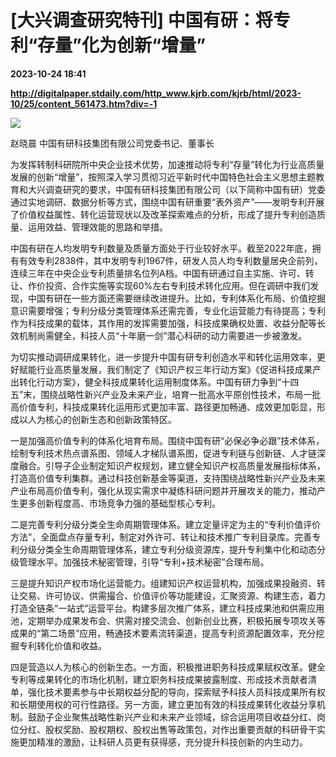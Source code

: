 # [大兴调查研究特刊] 中国有研：将专利“存量”化为创新“增量”

**2023-10-24 18:41**

**http://digitalpaper.stdaily.com/http_www.kjrb.com/kjrb/html/2023-10/25/content_561473.htm?div=-1**

![](http://digitalpaper.stdaily.com/http_www.kjrb.com/kjrb/images/2023-10/25/05/3534554_lix_1698047992236_b.jpg)

赵晓晨 中国有研科技集团有限公司党委书记、董事长

 为发挥转制科研院所中央企业技术优势，加速推动将专利“存量”转化为行业高质量发展的创新“增量”，按照深入学习贯彻习近平新时代中国特色社会主义思想主题教育和大兴调查研究的要求，中国有研科技集团有限公司（以下简称中国有研）党委通过实地调研、数据分析等方式，围绕中国有研重要“表外资产”——发明专利开展了价值权益属性、转化运营现状以及改革探索难点的分析，形成了提升专利创造质量、运用效益、管理效能的思路和举措。

 中国有研在人均发明专利数量及质量方面处于行业较好水平。截至2022年底，拥有有效专利2838件，其中发明专利1967件，研发人员人均专利数量居央企前列，连续三年在中央企业专利质量排名位列A档。中国有研通过自主实施、许可、转让、作价投资、合作实施等实现60%左右专利技术转化应用。但在调研中我们发现，中国有研在一些方面还需要继续改进提升。比如，专利体系化布局、价值挖掘意识需要增强；专利分级分类管理体系还需完善，专业化运营能力有待提高；专利作为科技成果的载体，其作用的发挥需要加强，科技成果确权处置、收益分配等长效机制尚需健全，科技人员“十年磨一剑”潜心科研的动力需要进一步被激发。

 为切实推动调研成果转化，进一步提升中国有研专利创造水平和转化运用效率，更好赋能行业高质量发展，我们制定了《知识产权三年行动方案》《促进科技成果产出转化行动方案》，健全科技成果转化运用制度体系。中国有研力争到“十四五”末，围绕战略性新兴产业及未来产业，培育一批高水平原创性技术，布局一批高价值专利，科技成果转化运用形式更加丰富、路径更加畅通、成效更加彰显，形成以人为核心的创新生态和创新政策特区。

 一是加强高价值专利的体系化培育布局。围绕中国有研“必保必争必跟”技术体系，绘制专利技术热点谱系图、领域人才梯队谱系图，促进专利链与创新链、人才链深度融合。引导子企业制定知识产权规划，建立健全知识产权高质量发展指标体系，打造高价值专利集群。通过科技创新基金等渠道，支持围绕战略性新兴产业及未来产业布局高价值专利，强化从现实需求中凝练科研问题并开展攻关的能力，推动产生更多创新程度高、市场竞争力强的基础型核心专利。

 二是完善专利分级分类全生命周期管理体系。建立定量评定为主的“专利价值评价方法”，全面盘点存量专利，制定对外许可、转让和技术推广专利目录库。完善专利分级分类全生命周期管理体系，建立专利分级资源库，提升专利集中化和动态分级管理水平。加强技术秘密管理，引导“专利+技术秘密”合理布局。

 三是提升知识产权市场化运营能力。组建知识产权运营机构，加强成果投融资、转让交易、许可协议、供需撮合、价值评价等功能建设，汇聚资源、构建生态，着力打造全链条“一站式”运营平台。构建多层次推广体系，建立科技成果池和供需应用池，定期举办成果发布会、供需对接交流会、创新创业比赛，积极拓展专项攻关等成果的“第二场景”应用，畅通技术要素流转渠道，提高专利资源配置效率，充分挖掘专利转化价值和收益。

 四是营造以人为核心的创新生态。一方面，积极推进职务科技成果赋权改革。健全专利等成果转化的市场化机制，建立职务科技成果披露制度、形成技术贡献者清单，强化技术要素参与中长期权益分配的导向，探索赋予科技人员科技成果所有权和长期使用权的可行性路径。另一方面，建立更加有效的科技成果转化收益分享机制。鼓励子企业聚焦战略性新兴产业和未来产业领域，综合运用项目收益分红、岗位分红、股权奖励、股权期权、股权出售等政策包，对作出重要贡献的科研骨干实施更加精准的激励，让科研人员更有获得感，充分提升科技创新的内生动力。